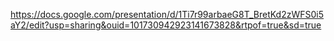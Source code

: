 https://docs.google.com/presentation/d/1Ti7r99arbaeG8T_BretKd2zWFS0i5aY2/edit?usp=sharing&ouid=101730942923141673828&rtpof=true&sd=true
